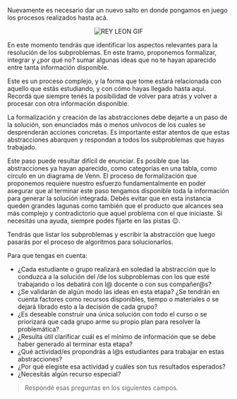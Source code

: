 Nuevamente es necesario dar un nuevo salto en donde pongamos en juego los procesos realizados hasta acá.

<div align="center">
<img src="https://user-images.githubusercontent.com/1039278/47478167-01b3e800-d7ff-11e8-9baf-e4bfe300a08c.gif" alt="REY LEON GIF" width="auto" height="auto">
</div>

En este momento tendrás que identificar los aspectos relevantes para la resolución de los subproblemas. En este tramo, proponemos formalizar, integrar y ¿por qué no? sumar algunas ideas que no te hayan aparecido entre tanta información disponible.
 
Este es un proceso complejo, y la forma que tome estará relacionada con aquello que estás estudiando, y con cómo hayas llegado hasta aquí. Recordá que siempre tenés la posibilidad de volver para atrás y volver a procesar con otra información disponible.

La formalización y creación de las abstracciones debe dejarte a un paso de la solución, son enunciados más o menos unívocos de los cuales se desprenderán acciones concretas. Es importante estar atentos de que estas abstracciones abarquen y respondan a todos los subproblemas que hayas trabajado. 

Este paso puede resultar difícil de enunciar. Es posible que las abstracciones ya hayan aparecido, como categorías en una tabla, como círculo en un diagrama de Venn. El proceso de formalización que proponemos requiere nuestro esfuerzo fundamentalmente en poder asegurar que al terminar este paso tengamos disponible toda la información para generar la solución integrada. Debés evitar que en esta instancia queden grandes lagunas como también que el producto que alcances sea más complejo y contradictorio que aquel problema con el que iniciaste. 
Si necesitás una ayuda, siempre podés fijarte en las pistas :wink:.

Tendrás que listar los subproblemas y escribir la abstracción que luego pasarás por el proceso de algoritmos para solucionarlos.

Para que tengas en cuenta:

* ¿Cada estudiante o grupo realizará en soledad la abstracción que lo conduzca a la solución del /de los subproblemas con los que esté trabajando o los debatirá con l@ docente o con sus compañer@s? 
* ¿Se validarán de algún modo las ideas en esta etapa? ¿Se tendrán en cuenta factores como recursos disponibles, tiempo o materiales o se dejará librado esto a la decisión de cada grupo?
* ¿Es deseable construir una única solución con todo el curso o se priorizará que cada grupo arme su propio plan para resolver la problemática?
* ¿Resulta útil clarificar cuál es el mínimo de información que se debe haber generado al terminar esta etapa?
* ¿Qué actividad/es propondrás a l@s estudiantes para trabajar en estas abstracciones?
* ¿Por qué elegiste esa actividad y cuáles son tus resultados esperados?
* ¿Necesitás algún recurso especial?

> Respondé esas preguntas en los siguientes campos.